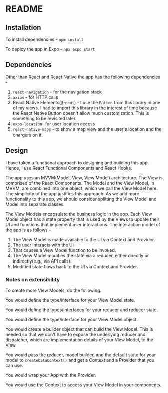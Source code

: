 # README

## Installation
To install dependencies -
```npm install```

To deploy the app in Expo -
```npx expo start```

## Dependencies
Other than React and React Native the app has the following dependencies - 

 1. `react-navigation` -  for the navigation stack
 2. `axios` - for HTTP calls
 3. React Native Elements(`@rneui`) - I use the `Button` from this library in one of my views. I had to import this library in the interest of time because the React Native Button doesn't allow much customization. This is something to be revisited later. 
 4. `expo-location`- for user location access
 5. `react-native-maps` - to show a map view and the user's location and the chargers on it. 

## Design
I have taken a functional approach to designing and building this app. Hence, I use React Functional Components and React Hooks.

  

The app uses an MVVM(Model, View, View Model) architecture. The View is comprised of the React Components. The Model and the View Model, in MVVM, are combined into one object, which we call the View Model here. The simplicity of the app justifies this approach. As we add more functionality to this app, we should consider splitting the View Model and Model into separate classes.

  

The View Models encapsulate the business logic in the app. Each View Model object has a state property that is used by the Views to update their UI and functions that implement user interactions. The interaction model of the app is as follows -

1.  The View Model is made available to the UI via Context and Provider.
2.  The user interacts with the UI
3.  That causes a View Model function to be invoked.
4.  The View Model modifies the state via a reducer, either directly or indirectly(e.g., via API calls).
5.  Modified state flows back to the UI via Context and Provider.

### Notes on extensibility
To create more View Models, do the following.

You would define the type/interface for your View Model state.


You would define the types/interfaces for your reducer and reducer state.

You would define the type/interface for your View Model object.

You would create a builder object that can build the View Model. This is needed so that we don't have to expose the underlying reducer and dispatcher, which are implementation details of your View Model,  to the View. 

You would pass the reducer, model builder, and the default state for your model to `createDataContext()` and get a Context and a Provider that you can use. 

You would wrap your App with the Provider.

You would use the Context to access your View Model in your components.





